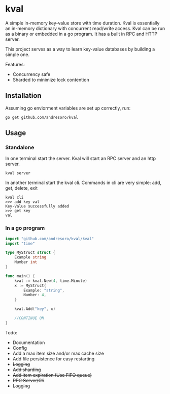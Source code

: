 # kval
A simple in-memory key-value store with time duration. Kval is essentially an in-memory dictionary with concurrent read/write access. Kval can be run as a binary or embedded in a go program. It has a built in RPC and HTTP server.

This project serves as a way to learn key-value databases by building a simple one. 

Features:
* Concurrency safe
* Sharded to minimize lock contention


## Installation
Assuming go enviorment variables are set up correctly, run:

```
go get github.com/andresoro/kval
```

## Usage

### Standalone

In one terminal start the server. Kval will start an RPC server and an http server.
```
kval server
```
In another terminal start the kval cli. Commands in cli are very simple: add, get, delete, exit

```
kval cli
>>> add key val
Key-Value successfully added
>>> get key
val
```

### In a go program

``` go
import "github.com/andresoro/kval/kval"
import "time"

type MyStruct struct {
    Example string
    Number int
}

func main() {
    kval := kval.New(4, time.Minute)
    x := MyStruct{
        Example: "string",
        Number: 4,
    }

    kval.Add("key", x)

    //CONTINUE ON 
}

```



Todo:

* Documentation
* Config
* Add a max item size and/or max cache size
* Add file persistence for easy restarting
* ~~Logging~~
* ~~Add sharding~~
* ~~Add item expiration (Use FIFO queue)~~
* ~~RPC Server/Cli~~
* ~~Logging~~


